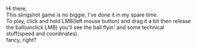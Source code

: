 Hi there,<br>
This slingshot game is no biggie, I've done it in my spare time.<br>
To play, click and hold LMB(left mouse button) and drag it a bit then release the ball(unclick LMB) you'll see the ball flyin' and some technical stuff(speed and coordinates).<br>
fancy, right?
